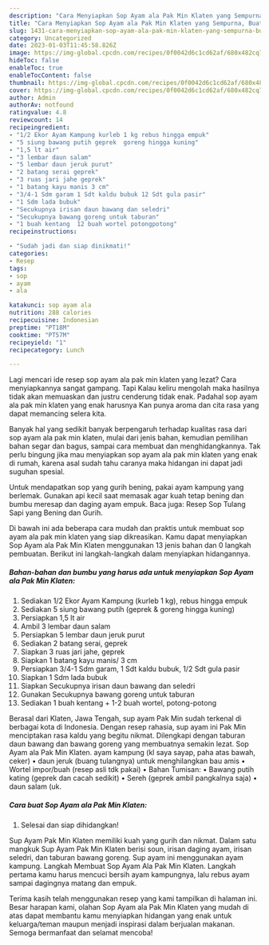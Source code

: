 ```yaml
---
description: "Cara Menyiapkan Sop Ayam ala Pak Min Klaten yang Sempurna, Buat Buka Puasa Sempurna"
title: "Cara Menyiapkan Sop Ayam ala Pak Min Klaten yang Sempurna, Buat Buka Puasa Sempurna"
slug: 1431-cara-menyiapkan-sop-ayam-ala-pak-min-klaten-yang-sempurna-buat-buka-puasa-sempurna
category: Uncategorized
date: 2023-01-03T11:45:58.826Z
image: https://img-global.cpcdn.com/recipes/0f0042d6c1cd62af/680x482cq70/sop-ayam-ala-pak-min-klaten-foto-resep-utama.jpg
hideToc: false
enableToc: true
enableTocContent: false
thumbnail: https://img-global.cpcdn.com/recipes/0f0042d6c1cd62af/680x482cq70/sop-ayam-ala-pak-min-klaten-foto-resep-utama.jpg
cover: https://img-global.cpcdn.com/recipes/0f0042d6c1cd62af/680x482cq70/sop-ayam-ala-pak-min-klaten-foto-resep-utama.jpg
author: Admin
authorAv: notfound
ratingvalue: 4.8
reviewcount: 14
recipeingredient:
- "1/2 Ekor Ayam Kampung kurleb 1 kg rebus hingga empuk"
- "5 siung bawang putih geprek  goreng hingga kuning"
- "1,5 lt air"
- "3 lembar daun salam"
- "5 lembar daun jeruk purut"
- "2 batang serai geprek"
- "3 ruas jari jahe geprek"
- "1 batang kayu manis 3 cm"
- "3/4-1 Sdm garam 1 Sdt kaldu bubuk 12 Sdt gula pasir"
- "1 Sdm lada bubuk"
- "Secukupnya irisan daun bawang dan seledri"
- "Secukupnya bawang goreng untuk taburan"
- "1 buah kentang  12 buah wortel potongpotong"
recipeinstructions:

- "Sudah jadi dan siap dinikmati!"
categories:
- Resep
tags:
- sop
- ayam
- ala

katakunci: sop ayam ala 
nutrition: 288 calories
recipecuisine: Indonesian
preptime: "PT18M"
cooktime: "PT57M"
recipeyield: "1"
recipecategory: Lunch

---
```



Lagi mencari ide resep sop ayam ala pak min klaten yang lezat? Cara menyiapkannya sangat gampang. Tapi Kalau keliru mengolah maka hasilnya tidak akan memuaskan dan justru cenderung tidak enak. Padahal sop ayam ala pak min klaten yang enak harusnya Kan punya aroma dan cita rasa yang dapat memancing selera kita.


Banyak hal yang sedikit banyak berpengaruh terhadap kualitas rasa dari sop ayam ala pak min klaten, mulai dari jenis bahan, kemudian pemilihan bahan segar dan bagus, sampai cara membuat dan menghidangkannya. Tak perlu bingung jika mau menyiapkan sop ayam ala pak min klaten yang enak di rumah, karena asal sudah tahu caranya maka hidangan ini dapat jadi suguhan spesial.

Untuk mendapatkan sop yang gurih bening, pakai ayam kampung yang berlemak. Gunakan api kecil saat memasak agar kuah tetap bening dan bumbu meresap dan daging ayam empuk. Baca juga: Resep Sop Tulang Sapi yang Bening dan Gurih.


Di bawah ini ada beberapa cara mudah dan praktis untuk membuat sop ayam ala pak min klaten yang siap dikreasikan. Kamu dapat menyiapkan Sop Ayam ala Pak Min Klaten menggunakan 13 jenis bahan dan 0 langkah pembuatan. Berikut ini langkah-langkah dalam menyiapkan hidangannya.

<!--inarticleads1-->

##### Bahan-bahan dan bumbu yang harus ada untuk menyiapkan Sop Ayam ala Pak Min Klaten:

1. Sediakan 1/2 Ekor Ayam Kampung (kurleb 1 kg), rebus hingga empuk
1. Sediakan 5 siung bawang putih (geprek &amp; goreng hingga kuning)
1. Persiapkan 1,5 lt air
1. Ambil 3 lembar daun salam
1. Persiapkan 5 lembar daun jeruk purut
1. Sediakan 2 batang serai, geprek
1. Siapkan 3 ruas jari jahe, geprek
1. Siapkan 1 batang kayu manis/ 3 cm
1. Persiapkan 3/4-1 Sdm garam, 1 Sdt kaldu bubuk, 1/2 Sdt gula pasir
1. Siapkan 1 Sdm lada bubuk
1. Siapkan Secukupnya irisan daun bawang dan seledri
1. Gunakan Secukupnya bawang goreng untuk taburan
1. Sediakan 1 buah kentang + 1-2 buah wortel, potong-potong


Berasal dari Klaten, Jawa Tengah, sup ayam Pak Min sudah terkenal di berbagai kota di Indonesia. Dengan resep rahasia, sup ayam ini Pak Min menciptakan rasa kaldu yang begitu nikmat. Dilengkapi dengan taburan daun bawang dan bawang goreng yang membuatnya semakin lezat. Sop Ayam ala Pak Min Klaten. ayam kampung (kl saya sayap, paha atas bawah, ceker) • daun jeruk (buang tulangnya) untuk menghilangkan bau amis • Wortel impor/buah (resep asli tdk pakai) • Bahan Tumisan: • Bawang putih kating (geprek dan cacah sedikit) • Sereh (geprek ambil pangkalnya saja) • daun salam (uk. 

<!--inarticleads2-->

##### Cara buat Sop Ayam ala Pak Min Klaten:


1. Selesai dan siap dihidangkan!

Sup Ayam Pak Min Klaten memiliki kuah yang gurih dan nikmat. Dalam satu mangkuk Sup Ayam Pak Min Klaten berisi soun, irisan daging ayam, irisan seledri, dan taburan bawang goreng. Sup ayam ini menggunakan ayam kampung. Langkah Membuat Sop Ayam Ala Pak Min Klaten. Langkah pertama kamu harus mencuci bersih ayam kampungnya, lalu rebus ayam sampai dagingnya matang dan empuk. 

Terima kasih telah menggunakan resep yang kami tampilkan di halaman ini. Besar harapan kami, olahan Sop Ayam ala Pak Min Klaten yang mudah di atas dapat membantu kamu menyiapkan hidangan yang enak untuk keluarga/teman maupun menjadi inspirasi dalam berjualan makanan. Semoga bermanfaat dan selamat mencoba!
